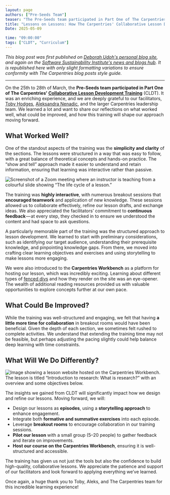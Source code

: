 ```yaml
---  
layout: page  
authors: ["Pre-Seeds Team"]  
teaser: "The Pre-Seeds team participated in Part One of The Carpentries' Collaborative Lesson Development Training, and here is their recap!"  
title: "Lessons on Lessons: How The Carpentries' Collaborative Lesson Development Training (CLDT) is Shaping our Approach"  
Date: 2025-05-09  

time: "09:00:00"  
tags: ["CLDT", "Curriculum"]  
---
```


_This blog post was first published on [Deborah Udoh's personal blog site](https://medium.com/@deborahudoh02/lessons-on-lessons-how-cldt-is-shaping-our-approach-c16be44fae19), and again on the [Software Sustainability Institute's news and blogs hub](https://www.software.ac.uk/blog/lessons-lessons-how-cldt-shaping-our-approach). It is republished here with only slight formatting variations to ensure conformity with The Carpentries blog posts style guide._ 

---

On the 25th to 28th of March, the **Pre-Seeds team participated in Part One of The Carpentries' [Collaborative Lesson Development Training](/lesson-development/)** (CLDT). It was an enriching experience, and we are deeply grateful to our facilitators, [Toby Hodges](https://www.linkedin.com/in/toby-hodges-b572382b3/), [Aleksandra Nenadic](https://www.linkedin.com/in/aleksandra-nenadic-bb64b96/), and the larger Carpentries leadership team. We learned a lot and want to share our reflections on what worked well, what could be improved, and how this training will shape our approach moving forward.

## What Worked Well?

One of the standout aspects of the training was the **simplicity and clarity** of the sections. The lessons were structured in a way that was easy to follow, with a great balance of theoretical concepts and hands-on practice. The “show and tell” approach made it easier to understand and retain information, ensuring that learning was interactive rather than passive.

![Screenshot of a Zoom meeting where an instructor is teaching from a colourful slide showing “The life cycle of a lesson.”](/blog/2025/05/lesson-life-cycle-screenshot.jpg)


The training was **highly interactive**, with numerous breakout sessions that **encouraged teamwork** and application of new knowledge. These sessions allowed us to collaborate effectively, refine our lesson drafts, and exchange ideas. We also appreciated the facilitators’ commitment to **continuous feedback** — at every step, they checked in to ensure we understood the content and had space to ask questions.

A particularly memorable part of the training was the structured approach to lesson development. We learned to start with preliminary considerations, such as identifying our target audience, understanding their prerequisite knowledge, and pinpointing knowledge gaps. From there, we moved into crafting clear learning objectives and exercises and using storytelling to make lessons more engaging.

We were also introduced to the **Carpentries Workbench** as a platform for hosting our lesson, which was incredibly exciting. Learning about different types of [fenced divs](http://github.com/jgm/commonmark-hs/blob/master/commonmark-extensions/test/fenced_divs.md) and how they render on the site was an eye-opener. The wealth of additional reading resources provided us with valuable opportunities to explore concepts further at our own pace.

## What Could Be Improved?

While the training was well-structured and engaging, we felt that having **a little more time for collaboration** in breakout rooms would have been beneficial. Given the depth of each section, we sometimes felt rushed to complete activities. We understand that extending the training time may not be feasible, but perhaps adjusting the pacing slightly could help balance deep learning with time constraints.

## What Will We Do Differently?

![Image showing a lesson website hosted on the Carpentries Workbench. The lesson is titled “Introduction to research: What is research?” with an overview and some objectives below.](/blog/2025/05/pre-seeds-lesson-screenshot.jpg)

The insights we gained from CLDT will significantly impact how we design and refine our lessons. Moving forward, we will:

* Design our lessons as **episodes**, using a **storytelling approach** to enhance engagement.  
* Integrate both **formative and summative exercises** into each episode.  
* Leverage **breakout rooms** to encourage collaboration in our training sessions.  
* **Pilot our lesson** with a small group (5–20 people) to gather feedback and iterate on improvements.  
* **Host our course on the Carpentries Workbench**, ensuring it is well-structured and accessible.

The training has given us not just the tools but also the confidence to build high-quality, collaborative lessons. We appreciate the patience and support of our facilitators and look forward to applying everything we’ve learned.

Once again, a huge thank you to Toby, Aleks, and The Carpentries team for this incredible learning experience!
